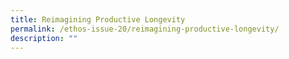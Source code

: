 ```yaml
---
title: Reimagining Productive Longevity
permalink: /ethos-issue-20/reimagining-productive-longevity/
description: ""
---
```


